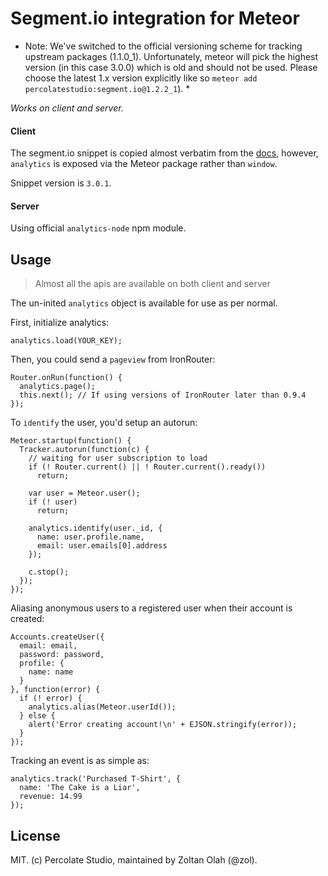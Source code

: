 # Segment.io integration for Meteor

* Note: We've switched to the official versioning scheme for tracking upstream packages (1.1.0_1). Unfortunately, meteor will pick the highest version (in this case 3.0.0) which is old and should not be used. Please choose the latest 1.x version explicitly like so `meteor add percolatestudio:segment.io@1.2.2_1`). *

*Works on client and server.*

#### Client

The segment.io snippet is copied almost verbatim from the [docs](https://segment.io/docs/tutorials/quickstart-analytics.js/), however, `analytics` is exposed via the Meteor package rather than `window`.

Snippet version is `3.0.1`.

#### Server

Using official `analytics-node` npm module.

## Usage

> Almost all the apis are available on both client and server

The un-inited `analytics` object is available for use as per normal.

First, initialize analytics:

```
analytics.load(YOUR_KEY);
```

Then, you could send a `pageview` from IronRouter:

```
Router.onRun(function() {
  analytics.page();
  this.next(); // If using versions of IronRouter later than 0.9.4
});
```

To `identify` the user, you'd setup an autorun:

```
Meteor.startup(function() {
  Tracker.autorun(function(c) {
    // waiting for user subscription to load
    if (! Router.current() || ! Router.current().ready())
      return;

    var user = Meteor.user();
    if (! user)
      return;

    analytics.identify(user._id, {
      name: user.profile.name,
      email: user.emails[0].address
    });

    c.stop();
  });
});
```

Aliasing anonymous users to a registered user when their account is created:

```
Accounts.createUser({
  email: email,
  password: password,
  profile: {
    name: name
  }
}, function(error) {
  if (! error) {
    analytics.alias(Meteor.userId());
  } else {
    alert('Error creating account!\n' + EJSON.stringify(error));
  }
});
```

Tracking an event is as simple as:

```
analytics.track('Purchased T-Shirt', {
  name: 'The Cake is a Liar',
  revenue: 14.99
});
```

## License 

MIT. (c) Percolate Studio, maintained by Zoltan Olah (@zol).

